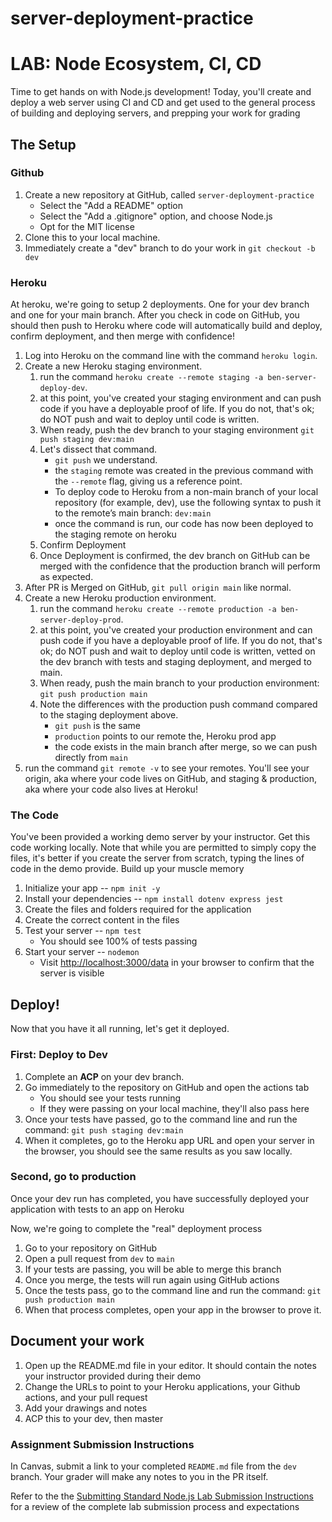 # server-deployment-practice
# LAB: Node Ecosystem, CI, CD

Time to get hands on with Node.js development! Today, you'll create and deploy a web server using CI and CD and get used to the general process of building and deploying servers, and prepping your work for grading

## The Setup

### Github

1. Create a new repository at GitHub, called `server-deployment-practice`
   - Select the "Add a README" option
   - Select the "Add a .gitignore" option, and choose Node.js
   - Opt for the MIT license
1. Clone this to your local machine.
1. Immediately create a "dev" branch to do your work in
   `git checkout -b dev`

### Heroku

At heroku, we're going to setup 2 deployments. One for your dev branch and one for your main branch. After you check in code on GitHub, you should then push to Heroku where code will automatically build and deploy, confirm deployment, and then merge with confidence!
 
1. Log into Heroku on the command line with the command `heroku login`.  
1. Create a new Heroku staging environment. 
   1. run the command `heroku create --remote staging -a ben-server-deploy-dev`. 
   1. at this point, you've created your staging environment and can push code if you have a deployable proof of life.  If you do not, that's ok; do NOT push and wait to deploy until code is written.
   1. When ready, push the dev branch to your staging environment `git push staging dev:main`
   1. Let's dissect that command.  
      - `git push` we understand.  
      - the `staging` remote was created in the previous command with the `--remote` flag, giving us a reference point. 
      - To deploy code to Heroku from a non-main branch of your local repository (for example, dev), use the following syntax to push it to the remote’s main branch: `dev:main` 
      - once the command is run, our code has now been deployed to the staging remote on heroku
   1. Confirm Deployment
   1. Once Deployment is confirmed, the dev branch on GitHub can be merged with the confidence that the production branch will perform as expected.
1. After PR is Merged on GitHub, `git pull origin main` like normal.
1. Create a new Heroku production environment. 
   1. run the command `heroku create --remote production -a ben-server-deploy-prod`.
   1. at this point, you've created your production environment and can push code if you have a deployable proof of life.  If you do not, that's ok; do NOT push and wait to deploy until code is written, vetted on the dev branch with tests and staging deployment, and merged to main.
   1. When ready, push the main branch to your production environment: `git push production main`
   1. Note the differences with the production push command compared to the staging deployment above.
      - `git push` is the same
      - `production`  points to our remote the, Heroku prod app
      - the code exists in the main branch after merge, so we can push directly from `main`
1. run the command `git remote -v` to see your remotes.  You'll see your origin, aka where your code lives on GitHub, and staging & production, aka where your code also lives at Heroku!

### The Code

You've been provided a working demo server by your instructor. Get this code working locally. Note that while you are permitted to simply copy the files, it's better if you create the server from scratch, typing the lines of code in the demo provide. Build up your muscle memory

1. Initialize your app -- `npm init -y`
1. Install your dependencies -- `npm install dotenv express jest`
1. Create the files and folders required for the application
1. Create the correct content in the files
1. Test your server -- `npm test`
   - You should see 100% of tests passing
1. Start your server -- `nodemon`
   - Visit <http://localhost:3000/data> in your browser to confirm that the server is visible

## Deploy!

Now that you have it all running, let's get it deployed.

### First: Deploy to Dev

1. Complete an **ACP** on your dev branch.
1. Go immediately to the repository on GitHub and open the actions tab
   - You should see your tests running
   - If they were passing on your local machine, they'll also pass here
1. Once your tests have passed, go to the command line and run the command: `git push staging dev:main`
1. When it completes, go to the Heroku app URL and open your server in the browser, you should see the same results as you saw locally.

### Second, go to production

Once your dev run has completed, you have successfully deployed your application with tests to an app on Heroku

Now, we're going to complete the "real" deployment process

1. Go to your repository on GitHub
1. Open a pull request from `dev` to `main`
1. If your tests are passing, you will be able to merge this branch
1. Once you merge, the tests will run again using GitHub actions
1. Once the tests pass, go to the command line and run the command: `git push production main`
1. When that process completes, open your app in the browser to prove it.

## Document your work

1. Open up the README.md file in your editor. It should contain the notes your instructor provided during their demo
1. Change the URLs to point to your Heroku applications, your Github actions, and your pull request
1. Add your drawings and notes
1. ACP this to your dev, then master

### Assignment Submission Instructions

In Canvas, submit a link to your completed `README.md` file from the `dev` branch.  Your grader will make any notes to you in the PR itself.

 Refer to the the [Submitting Standard Node.js Lab Submission Instructions](../../../reference/submission-instructions/labs/node-apps.md) for a review of the complete lab submission process and expectations
